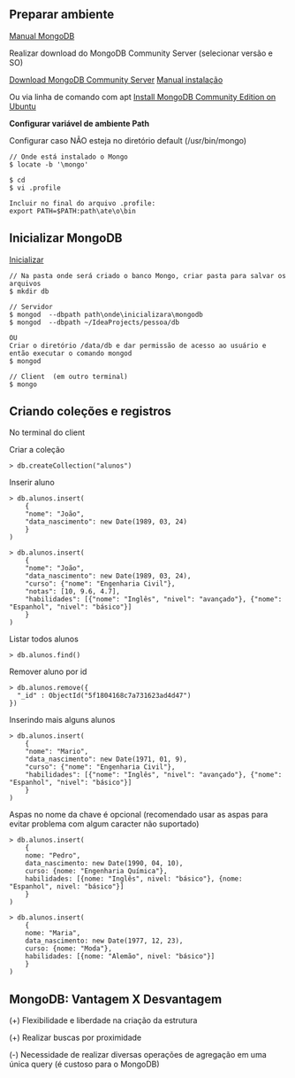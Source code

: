 ## Preparar ambiente

[Manual MongoDB](https://docs.mongodb.com/manual/)

Realizar download do MongoDB Community Server (selecionar versão e SO)

[Download MongoDB Community Server](https://www.mongodb.com/try/download/community)
[Manual instalação](https://docs.mongodb.com/manual/administration/install-community/)

Ou via linha de comando com apt [Install MongoDB Community Edition on Ubuntu](https://docs.mongodb.com/manual/tutorial/install-mongodb-on-ubuntu)

**Configurar variável de ambiente Path**

Configurar caso NÃO esteja no diretório default (/usr/bin/mongo)

	// Onde está instalado o Mongo
	$ locate -b '\mongo'

	$ cd
	$ vi .profile
	
	Incluir no final do arquivo .profile:
	export PATH=$PATH:path\ate\o\bin

## Inicializar MongoDB

[Inicializar](https://docs.mongodb.com/manual/tutorial/manage-mongodb-processes/)
	
	// Na pasta onde será criado o banco Mongo, criar pasta para salvar os arquivos
	$ mkdir db
	
	// Servidor
	$ mongod  --dbpath path\onde\inicializara\mongodb		
	$ mongod  --dbpath ~/IdeaProjects/pessoa/db
	
	OU
	Criar o diretório /data/db e dar permissão de acesso ao usuário e então executar o comando mongod 
	$ mongod
	
	// Client  (em outro terminal)
	$ mongo	
	
## Criando coleções e registros

No terminal do client

Criar a coleção

	> db.createCollection("alunos")
	
Inserir aluno

	> db.alunos.insert(
		{
		"nome": "João",
		"data_nascimento": new Date(1989, 03, 24)
		}
	)	
	
	> db.alunos.insert(
		{
		"nome": "João",
		"data_nascimento": new Date(1989, 03, 24),
		"curso": {"nome": "Engenharia Civil"},
		"notas": [10, 9.6, 4.7],
		"habilidades": [{"nome": "Inglês", "nivel": "avançado"}, {"nome": "Espanhol", "nivel": "básico"}]
		}
	)
	
Listar todos alunos

	> db.alunos.find()
	
Remover aluno por id

	> db.alunos.remove({
	  "_id" : ObjectId("5f1804168c7a731623ad4d47")
	})
	
Inserindo mais alguns alunos

	> db.alunos.insert(
		{
		"nome": "Mario",
		"data_nascimento": new Date(1971, 01, 9),
		"curso": {"nome": "Engenharia Civil"},		
		"habilidades": [{"nome": "Inglês", "nivel": "avançado"}, {"nome": "Espanhol", "nivel": "básico"}]
		}
	)	
	
Aspas no nome da chave é opcional (recomendado usar as aspas para evitar problema com algum caracter não suportado)

	> db.alunos.insert(
		{
		nome: "Pedro",
		data_nascimento: new Date(1990, 04, 10),
		curso: {nome: "Engenharia Química"},		
		habilidades: [{nome: "Inglês", nivel: "básico"}, {nome: "Espanhol", nivel: "básico"}]
		}
	)
	
	> db.alunos.insert(
		{
		nome: "Maria",
		data_nascimento: new Date(1977, 12, 23),
		curso: {nome: "Moda"},		
		habilidades: [{nome: "Alemão", nivel: "básico"}]
		}
	)
	
	
## MongoDB: Vantagem X Desvantagem

(+) Flexibilidade e liberdade na criação da estrutura

(+) Realizar buscas por proximidade

(-) Necessidade de realizar diversas operações de agregação em uma única query (é custoso para o MongoDB)